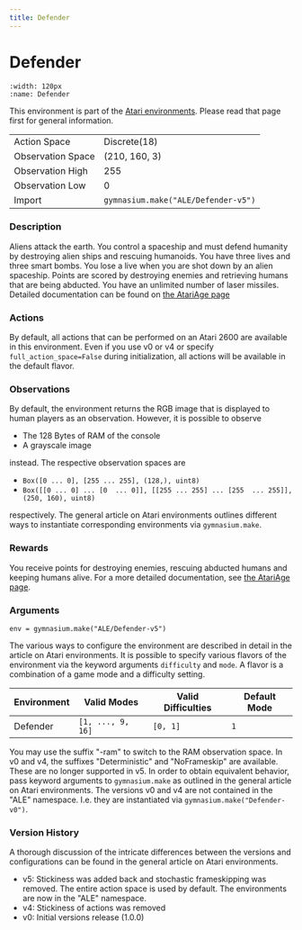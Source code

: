 ```yaml
---
title: Defender
---
```

   
# Defender

```{figure} ../../_static/videos/atari/defender.gif 
:width: 120px
:name: Defender
```

This environment is part of the <a href='..'>Atari environments</a>. Please read that page first for general information.

|                   |                               |
|-------------------|-------------------------------|
| Action Space      | Discrete(18)                  |
| Observation Space | (210, 160, 3)                 |
| Observation High  | 255                           |
| Observation Low   | 0                             |
| Import            | `gymnasium.make("ALE/Defender-v5")` | 

### Description
Aliens attack the earth. You control a spaceship and must defend humanity by destroying alien ships and rescuing humanoids.
You have three lives and three smart bombs. You lose a live when you are shot down by an alien spaceship.
Points are scored by destroying enemies and retrieving humans that are being abducted. You have an unlimited number of 
laser missiles.
Detailed documentation can be found on [the AtariAge page](https://atariage.com/manual_html_page.php?SoftwareLabelID=128)


### Actions
By default, all actions that can be performed on an Atari 2600 are available in this environment.
Even if you use v0 or v4 or specify `full_action_space=False` during initialization, all actions 
will be available in the default flavor.


### Observations
By default, the environment returns the RGB image that is displayed to human players as an observation. However, it is
possible to observe
- The 128 Bytes of RAM of the console
- A grayscale image

instead. The respective observation spaces are
- `Box([0 ... 0], [255 ... 255], (128,), uint8)`
- `Box([[0 ... 0]
 ...
 [0  ... 0]], [[255 ... 255]
 ...
 [255  ... 255]], (250, 160), uint8)
`

respectively. The general article on Atari environments outlines different ways to instantiate corresponding environments
via `gymnasium.make`.

### Rewards
You receive points for destroying enemies, rescuing abducted humans and keeping humans alive.
For a more detailed documentation, see [the AtariAge page](https://atariage.com/manual_html_page.php?SoftwareLabelID=128).


### Arguments

```
env = gymnasium.make("ALE/Defender-v5")
```

The various ways to configure the environment are described in detail in the article on Atari environments.
It is possible to specify various flavors of the environment via the keyword arguments `difficulty` and `mode`. 
A flavor is a combination of a game mode and a difficulty setting.

|      Environment | Valid Modes       | Valid Difficulties | Default Mode  |
|------------------|-------------------|--------------------|---------------|
| Defender         | `[1, ..., 9, 16]` | `[0, 1]`           | `1`           |

You may use the suffix "-ram" to switch to the RAM observation space. In v0 and v4, the suffixes "Deterministic" and "NoFrameskip" 
are available. These are no longer supported in v5. In order to obtain equivalent behavior, pass keyword arguments to `gymnasium.make` as outlined in 
the general article on Atari environments.
The versions v0 and v4 are not contained in the "ALE" namespace. I.e. they are instantiated via `gymnasium.make("Defender-v0")`.

### Version History
A thorough discussion of the intricate differences between the versions and configurations can be found in the
general article on Atari environments. 

* v5: Stickiness was added back and stochastic frameskipping was removed. The entire action space is used by default. The environments are now in the "ALE" namespace.
* v4: Stickiness of actions was removed
* v0: Initial versions release (1.0.0)
